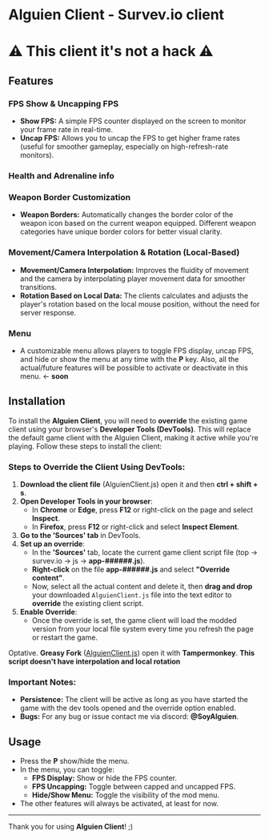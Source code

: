 # Alguien Client - Survev.io client

# ⚠ This client it's not a hack ⚠

## Features

### FPS Show & Uncapping FPS
- **Show FPS:** A simple FPS counter displayed on the screen to monitor your frame rate in real-time.
- **Uncap FPS:** Allows you to uncap the FPS to get higher frame rates (useful for smoother gameplay, especially on high-refresh-rate monitors).

### Health and Adrenaline info

### Weapon Border Customization
- **Weapon Borders:** Automatically changes the border color of the weapon icon based on the current weapon equipped. Different weapon categories have unique border colors for better visual clarity.

### Movement/Camera Interpolation & Rotation (Local-Based)
- **Movement/Camera Interpolation:** Improves the fluidity of movement and the camera by interpolating player movement data for smoother transitions.
- **Rotation Based on Local Data:** The clients calculates and adjusts the player's rotation based on the local mouse position, without the need for server response.

### Menu
- A customizable menu allows players to toggle FPS display, uncap FPS, and hide or show the menu at any time with the **P** key. Also, all the actual/future features will be possible to activate or deactivate in this menu. <- **soon**

## Installation

To install the **Alguien Client**, you will need to **override** the existing game client using your browser's **Developer Tools (DevTools)**. This will replace the default game client with the Alguien Client, making it active while you're playing. Follow these steps to install the client:

### Steps to Override the Client Using DevTools:

1. **Download the client file** (AlguienClient.js) open it and then **ctrl + shift + s**.
2. **Open Developer Tools in your browser**:
   - In **Chrome** or **Edge**, press **F12** or right-click on the page and select **Inspect**.
   - In **Firefox**, press **F12** or right-click and select **Inspect Element**.
3. **Go to the 'Sources' tab** in DevTools.
4. **Set up an override**:
   - In the **'Sources'** tab, locate the current game client script file (top -> survev.io -> js -> **app-######.js**).
   - **Right-click** on the file **app-######.js** and select **"Override content"**.
   - Now, select all the actual content and delete it, then **drag and drop** your downloaded `AlguienClient.js` file into the text editor to **override** the existing client script.
5. **Enable Override**:
   - Once the override is set, the game client will load the modded version from your local file system every time you refresh the page or restart the game.

Optative. **Greasy Fork** ([AlguienClient.js](https://greasyfork.org/es/scripts/519982-alguien-client-surve-io-client/code)) open it with **Tampermonkey**. **This script doesn't have interpolation and local rotation**

### Important Notes:
- **Persistence:** The client will be active as long as you have started the game with the dev tools opened and the override option enabled.
- **Bugs:** For any bug or issue contact me via discord: **@SoyAlguien**.

## Usage

- Press the **P** show/hide the menu.
- In the menu, you can toggle:
  - **FPS Display:** Show or hide the FPS counter.
  - **FPS Uncapping:** Toggle between capped and uncapped FPS.
  - **Hide/Show Menu:** Toggle the visibility of the mod menu.
- The other features will always be activated, at least for now.

---

Thank you for using **Alguien Client**! ;)
